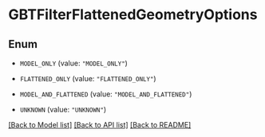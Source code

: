 # GBTFilterFlattenedGeometryOptions

## Enum


* `MODEL_ONLY` (value: `"MODEL_ONLY"`)

* `FLATTENED_ONLY` (value: `"FLATTENED_ONLY"`)

* `MODEL_AND_FLATTENED` (value: `"MODEL_AND_FLATTENED"`)

* `UNKNOWN` (value: `"UNKNOWN"`)


[[Back to Model list]](../README.md#documentation-for-models) [[Back to API list]](../README.md#documentation-for-api-endpoints) [[Back to README]](../README.md)


